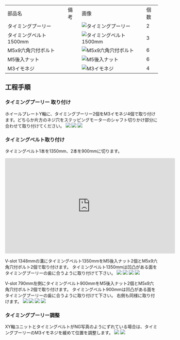 <table class="packing-list">
    <tbody>
        <tr>
            <td>部品名</td>
            <td>備考</td>
            <td class="packing-img">画像</td>
            <td>個数</td>
        </tr>
        <tr>
            <td>タイミングプーリー</td>
            <td></td>
            <td><img src="./images/packing/030.jpg" alt="タイミングプーリー"/></td>
            <td>2</td>
        </tr>
        <tr>
            <td>タイミングベルト1500mm</td>
            <td></td>
            <td><img src="./images/packing/031.jpg" alt="タイミングベルト1500mm"/></td>
            <td>3</td>
        </tr>
        <tr>
            <td>M5x9六角穴付ボルト</td>
            <td></td>
            <td><img src="./images/packing/144.jpg" alt="M5x9六角穴付ボルト"/></td>
            <td>6</td>
        </tr>
        <tr>
            <td>M5後入ナット</td>
            <td></td>
            <td><img src="./images/packing/139.jpg" alt="M5後入ナット"/></td>
            <td>6</td>
        </tr>
        <tr>
            <td>M3イモネジ</td>
            <td></td>
            <td><img src="./images/packing/203.jpg" alt="M3イモネジ"/></td>
            <td>4</td>
        </tr>
    </tbody>
</table>

## 工程手順

### タイミングプーリー 取り付け

ホイールプレートY軸に、タイミングプーリー2個をM3イモネジ4個で取り付けます。どちらか片方のネジ穴をステッピングモーターのシャフト切りかけ部分に合わせて取り付けてください。
<img src="./images/017/IMG_1870.jpg"/>
<img src="./images/017/001.jpg"/>
<img src="./images/017/002.jpg"/>

### タイミングベルト取り付け

タイミングベルト1本を1350mm、2本を900mmに切ります。

<div class="iframe-content">
  <iframe allowfullscreen="" frameborder="0" height="315" src="https://www.youtube-nocookie.com/embed/O227nCrA0uE" width="560">
  </iframe>
</div>

V-slot 1348mmの溝にタイミングベルト1350mmをM5後入ナット2個とM5x9六角穴付ボルト2個で取り付けます。
タイミングベルト1350mmは凹凸がある面をタイミングプーリーの歯に合うように取り付けて下さい。
<img src="./images/017/IMG_1870-2.jpg"/>
<img src="./images/017/004.jpg"/>
<img src="./images/017/005.jpg"/>
<img src="./images/017/006.jpg"/>

V-slot 790mm左側にタイミングベルト900mmをM5後入ナット2個とM5x9六角穴付ボルト2個で取り付けます。
タイミングベルト900mmは凹凸がある面をタイミングプーリーの歯に合うように取り付けて下さい。
右側も同様に取り付けます。
<img src="./images/017/IMG_1871.jpg"/>
<img src="./images/017/008.jpg"/>
<img src="./images/017/009.JPG"/>
<img src="./images/017/010.jpg"/>

### タイミングプーリー調整

XY軸ユニットとタイミングベルトがNG写真のようにずれている場合は、タイミングプーリーのM3イモネジを緩めて位置を調整します。
<img src="./images/017/011.jpg"/>
<img src="./images/017/012.jpg"/>
